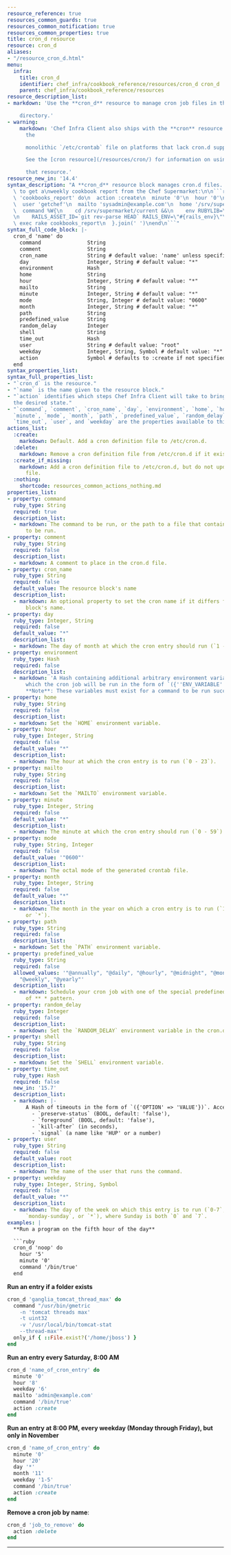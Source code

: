 ```yaml
---
resource_reference: true
resources_common_guards: true
resources_common_notification: true
resources_common_properties: true
title: cron_d resource
resource: cron_d
aliases:
- "/resource_cron_d.html"
menu:
  infra:
    title: cron_d
    identifier: chef_infra/cookbook_reference/resources/cron_d cron_d
    parent: chef_infra/cookbook_reference/resources
resource_description_list:
- markdown: 'Use the **cron_d** resource to manage cron job files in the /etc/cron.d

    directory.'
- warning:
    markdown: 'Chef Infra Client also ships with the **cron** resource for managing
      the

      monolithic `/etc/crontab` file on platforms that lack cron.d support.

      See the [cron resource](/resources/cron/) for information on using

      that resource.'
resource_new_in: '14.4'
syntax_description: "A **cron_d** resource block manages cron.d files. For example,\
  \ to get a\nweekly cookbook report from the Chef Supermarket:\n\n```ruby\ncron_d\
  \ 'cookbooks_report' do\n  action :create\n  minute '0'\n  hour '0'\n  weekday '1'\n\
  \  user 'getchef'\n  mailto 'sysadmin@example.com'\n  home '/srv/supermarket/shared/system'\n\
  \  command %W{\n    cd /srv/supermarket/current &&\n    env RUBYLIB=\"/srv/supermarket/current/lib\"\
  \n    RAILS_ASSET_ID=`git rev-parse HEAD` RAILS_ENV=\"#{rails_env}\"\n    bundle\
  \ exec rake cookbooks_report\n  }.join(' ')\nend\n```"
syntax_full_code_block: |-
  cron_d 'name' do
    command               String
    comment               String
    cron_name             String # default value: 'name' unless specified
    day                   Integer, String # default value: "*"
    environment           Hash
    home                  String
    hour                  Integer, String # default value: "*"
    mailto                String
    minute                Integer, String # default value: "*"
    mode                  String, Integer # default value: "0600"
    month                 Integer, String # default value: "*"
    path                  String
    predefined_value      String
    random_delay          Integer
    shell                 String
    time_out              Hash
    user                  String # default value: "root"
    weekday               Integer, String, Symbol # default value: "*"
    action                Symbol # defaults to :create if not specified
  end
syntax_properties_list:
syntax_full_properties_list:
- "`cron_d` is the resource."
- "`name` is the name given to the resource block."
- "`action` identifies which steps Chef Infra Client will take to bring the node into
  the desired state."
- "`command`, `comment`, `cron_name`, `day`, `environment`, `home`, `hour`, `mailto`,
  `minute`, `mode`, `month`, `path`, `predefined_value`, `random_delay`, `shell`,
  `time_out`, `user`, and `weekday` are the properties available to this resource."
actions_list:
  :create:
    markdown: Default. Add a cron definition file to /etc/cron.d.
  :delete:
    markdown: Remove a cron definition file from /etc/cron.d if it exists.
  :create_if_missing:
    markdown: Add a cron definition file to /etc/cron.d, but do not update an existing
      file.
  :nothing:
    shortcode: resources_common_actions_nothing.md
properties_list:
- property: command
  ruby_type: String
  required: true
  description_list:
  - markdown: The command to be run, or the path to a file that contains the command
      to be run.
- property: comment
  ruby_type: String
  required: false
  description_list:
  - markdown: A comment to place in the cron.d file.
- property: cron_name
  ruby_type: String
  required: false
  default_value: The resource block's name
  description_list:
  - markdown: An optional property to set the cron name if it differs from the resource
      block's name.
- property: day
  ruby_type: Integer, String
  required: false
  default_value: "*"
  description_list:
  - markdown: The day of month at which the cron entry should run (`1 - 31`).
- property: environment
  ruby_type: Hash
  required: false
  description_list:
  - markdown: 'A Hash containing additional arbitrary environment variables under
      which the cron job will be run in the form of `({''ENV_VARIABLE'' => ''VALUE''})`.
      **Note**: These variables must exist for a command to be run successfully.'
- property: home
  ruby_type: String
  required: false
  description_list:
  - markdown: Set the `HOME` environment variable.
- property: hour
  ruby_type: Integer, String
  required: false
  default_value: "*"
  description_list:
  - markdown: The hour at which the cron entry is to run (`0 - 23`).
- property: mailto
  ruby_type: String
  required: false
  description_list:
  - markdown: Set the `MAILTO` environment variable.
- property: minute
  ruby_type: Integer, String
  required: false
  default_value: "*"
  description_list:
  - markdown: The minute at which the cron entry should run (`0 - 59`).
- property: mode
  ruby_type: String, Integer
  required: false
  default_value: '"0600"'
  description_list:
  - markdown: The octal mode of the generated crontab file.
- property: month
  ruby_type: Integer, String
  required: false
  default_value: "*"
  description_list:
  - markdown: The month in the year on which a cron entry is to run (`1 - 12`, `jan-dec`,
      or `*`).
- property: path
  ruby_type: String
  required: false
  description_list:
  - markdown: Set the `PATH` environment variable.
- property: predefined_value
  ruby_type: String
  required: false
  allowed_values: '"@annually", "@daily", "@hourly", "@midnight", "@monthly", "@reboot",
    "@weekly", "@yearly"'
  description_list:
  - markdown: Schedule your cron job with one of the special predefined value instead
      of ** * pattern.
- property: random_delay
  ruby_type: Integer
  required: false
  description_list:
  - markdown: Set the `RANDOM_DELAY` environment variable in the cron.d file.
- property: shell
  ruby_type: String
  required: false
  description_list:
  - markdown: Set the `SHELL` environment variable.
- property: time_out
  ruby_type: Hash
  required: false
  new_in: '15.7'
  description_list:
  - markdown: |-
      A Hash of timeouts in the form of `({'OPTION' => 'VALUE'})`. Accepted valid options are:
        - `preserve-status` (BOOL, default: 'false'),
        - `foreground` (BOOL, default: 'false'),
        - `kill-after` (in seconds),
        - `signal` (a name like 'HUP' or a number)
- property: user
  ruby_type: String
  required: false
  default_value: root
  description_list:
  - markdown: The name of the user that runs the command.
- property: weekday
  ruby_type: Integer, String, Symbol
  required: false
  default_value: "*"
  description_list:
  - markdown: The day of the week on which this entry is to run (`0-7`, `mon-sun`,
      `monday-sunday`, or `*`), where Sunday is both `0` and `7`.
examples: |
  **Run a program on the fifth hour of the day**

  ```ruby
  cron_d 'noop' do
    hour '5'
    minute '0'
    command '/bin/true'
  end
  ```

  **Run an entry if a folder exists**

  ```ruby
  cron_d 'ganglia_tomcat_thread_max' do
    command "/usr/bin/gmetric
      -n 'tomcat threads max'
      -t uint32
      -v '/usr/local/bin/tomcat-stat
      --thread-max'"
    only_if { ::File.exist?('/home/jboss') }
  end
  ```

  **Run an entry every Saturday, 8:00 AM**

  ```ruby
  cron_d 'name_of_cron_entry' do
    minute '0'
    hour '8'
    weekday '6'
    mailto 'admin@example.com'
    command '/bin/true'
    action :create
  end
  ```

  **Run an entry at 8:00 PM, every weekday (Monday through Friday), but only in November**

  ```ruby
  cron_d 'name_of_cron_entry' do
    minute '0'
    hour '20'
    day '*'
    month '11'
    weekday '1-5'
    command '/bin/true'
    action :create
  end
  ```

  **Remove a cron job by name**:

  ```ruby
  cron_d 'job_to_remove' do
    action :delete
  end
  ```
---
```

